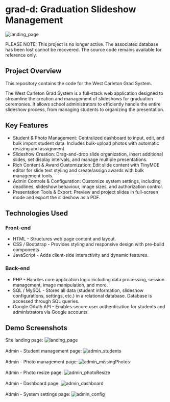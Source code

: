 # grad-d: Graduation Slideshow Management

![landing_page](https://github.com/user-attachments/assets/d618f86f-bd1e-4d9a-94ae-7603856ce111)

PLEASE NOTE: This project is no longer active. The associated database has been lost cannot be recovered. The source code remains available for reference only.

## Project Overview

This repository contains the code for the West Carleton Grad System. 

The West Carleton Grad System is a full-stack web application designed to streamline the creation and management of slideshows for graduation ceremonies. It allows school administrators to efficiently handle the entire slideshow process, from managing students to organizing the presentation.

## Key Features

- Student & Photo Management: Centralized dashboard to input, edit, and bulk import student data. Includes bulk-upload photos with automatic resizing and assignment.
- Slideshow Creation: Drag-and-drop slide organization, insert additional slides, set display intervals, and manage multiple presentations.
- Rich Content & Award Customization: Edit slide content with TinyMCE editor for slide text styling and create/assign awards with bulk management tools.
- Admin Controls & Configuration: Customize system settings, including deadlines, slideshow behaviour, image sizes, and authorization control.
- Presentation Tools & Export: Preview and project slides in full-screen mode and export the slideshow as a PDF.
  
## Technologies Used

### Front-end

- HTML - Structures web page content and layout.
- CSS / Bootstrap - Provides styling and responsive design with pre-build components.
- JavaScript - Adds client-side interactivity and dynamic features.

### Back-end

- PHP - Handles core application logic including data processing, session management, image manipulation, and more.
- SQL / MySQL - Stores all data (student information, slideshow configurations, settings, etc.) in a relational database. Database is accessed through SQL queries.
- Google OAuth API - Enables secure user authentication for students and administrators via Google accounts.

## Demo Screenshots

Site landing page:
![landing_page](https://github.com/user-attachments/assets/d618f86f-bd1e-4d9a-94ae-7603856ce111)
<br><br>
Admin - Student management page:
![admin_students](https://github.com/user-attachments/assets/457eb96f-ac58-481d-9435-56579098fdfe)
<br><br>
Admin - Photo management page:
![admin_missingPhotos](https://github.com/user-attachments/assets/5cbbd117-53ca-4866-ab3e-5f2ec3244f7b)
<br><br>
Admin - Photo resize page:
![admin_photoResize](https://github.com/user-attachments/assets/3892fab3-32ac-46cd-bbce-7f3df5f67fff)
<br><br>
Admin - Dashboard page:
![admin_dashboard](https://github.com/user-attachments/assets/af89277a-6b9d-4c15-ad0b-771f77558deb)
<br><br>
Admin - System settings page:
![admin_config](https://github.com/user-attachments/assets/d4720542-dcdd-44f6-83f3-10120c29985e)
